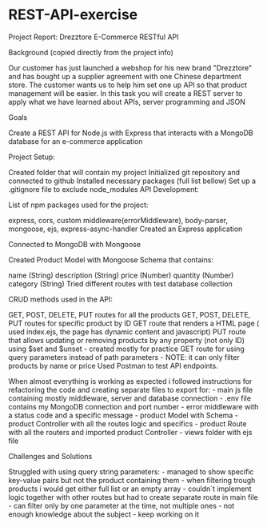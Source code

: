 # REST-API-exercise
Project Report: Drezztore E-Commerce RESTful API

Background (copied directly from the project info)

Our customer has just launched a webshop for his new brand "Drezztore" and has bought up a supplier agreement with one Chinese department store. The customer wants us to help him set one up API so that product management will be easier. In this task you will create a REST server to apply what we have learned about APIs, server programming and JSON

Goals

Create a REST API for Node.js with Express that interacts with a MongoDB database for an e-commerce application

Project Setup:

Created folder that will contain my project
Initialized git repository and connected to github
Installed necessary packages (full list bellow)
Set up a .gitignore file to exclude node_modules
API Development:

List of npm packages used for the project:

express, cors, custom middleware(errorMiddleware), body-parser, mongoose, ejs, express-async-handler
Created an Express application

Connected to MongoDB with Mongoose

Created Product Model with Mongoose Schema that contains:

name (String)
description (String)
price (Number)
quantity (Number)
category (String)
Tried different routes with test database collection

CRUD methods used in the API:

GET, POST, DELETE, PUT routes for all the products
GET, POST, DELETE, PUT routes for specific product by ID
GET route that renders a HTML page ( used index.ejs, the page has dynamic content and javascript)
PUT route that allows updating or removing products by any property (not only ID) using $set and $unset - created mostly for practice
GET route for using query parameters instead of path parameters - NOTE: it can only filter products by name or price
Used Postman to test API endpoints.

When almost everything is working as expected i followed instructions for refactoring the code and creating separate files to export for: - main js file containing mostly middleware, server and database connection - .env file contains my MongoDB connection and port number - error middleware with a status code and a specific message - product Model with Schema - product Controller with all the routes logic and specifics - product Route with all the routers and imported product Controller - views folder with ejs file

Challenges and Solutions

Struggled with using query string parameters: - managed to show specific key-value pairs but not the product containing them - when filtering trough products i would get either full list or an empty array - couldn`t implement logic together with other routes but had to create separate route in main file - can filter only by one parameter at the time, not multiple ones - not enough knowledge about the subject - keep working on it

